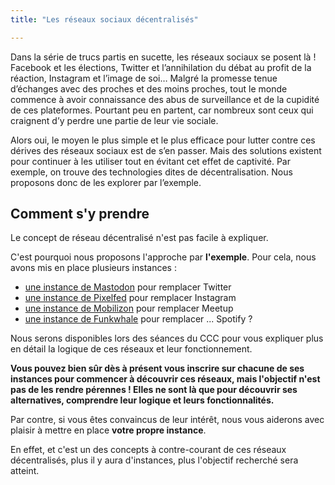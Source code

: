 ```yaml
---
title: "Les réseaux sociaux décentralisés"

---
```


Dans la série de trucs partis en sucette, les réseaux sociaux se posent là ! Facebook et les élections, Twitter et l’annihilation du débat au profit de la réaction, Instagram et l’image de soi… Malgré la promesse tenue d’échanges avec des proches et des moins proches, tout le monde commence à avoir connaissance des abus de surveillance et de la cupidité de ces plateformes. Pourtant peu en partent, car nombreux sont ceux qui craignent d’y perdre une partie de leur vie sociale.

Alors oui, le moyen le plus simple et le plus efficace pour lutter contre ces dérives des réseaux sociaux est de s’en passer. Mais des solutions existent pour continuer à les utiliser tout en évitant cet effet de captivité. Par exemple, on trouve des technologies dites de décentralisation. Nous proposons donc de les explorer par l’exemple.

## Comment s'y prendre

Le concept de réseau décentralisé n'est pas facile à expliquer.

C'est pourquoi nous proposons l'approche par **l'exemple**. Pour cela, nous avons mis en place plusieurs instances :

- [une instance de Mastodon]() pour remplacer Twitter
- [une instance de Pixelfed](https://photos.convivialist-computer.club/i/web) pour remplacer Instagram
- [une instance de Mobilizon](https://evenements.convivialist-computer.club/) pour remplacer Meetup
- [une instance de Funkwhale]() pour remplacer ... Spotify ?

Nous serons disponibles lors des séances du CCC pour vous expliquer plus en détail la logique de ces réseaux et leur fonctionnement. 

**Vous pouvez bien sûr dès à présent vous inscrire sur chacune de ses instances pour commencer à découvrir ces réseaux, mais l'objectif n'est pas de les rendre pérennes !
Elles ne sont là que pour découvrir ses alternatives, comprendre leur logique et leurs fonctionnalités.**

Par contre, si vous êtes convaincus de leur intérêt, nous vous aiderons avec plaisir à mettre en place **votre propre instance**. 

En effet, et c'est un des concepts à contre-courant de ces réseaux décentralisés, plus il y aura d'instances, plus l'objectif recherché sera atteint.
